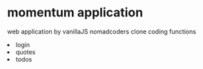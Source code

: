 # momentum application 
web application by vanillaJS 
nomadcoders clone coding
functions
<li>login</li>
<li>quotes</li>
<li>todos</li>


